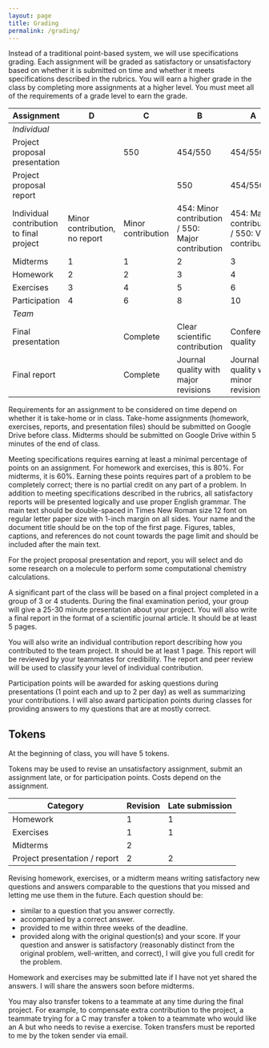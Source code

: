 ```yaml
---
layout: page
title: Grading
permalink: /grading/
---
```


Instead of a traditional point-based system, we will use specifications grading. Each assignment will be graded as satisfactory or unsatisfactory based on whether it is submitted on time and whether it meets specifications described in the rubrics. You will earn a higher grade in the class by completing more assignments at a higher level. You must meet all of the requirements of a grade level to earn the grade.

| Assignment | D | C | B | A |
| ---------- | - | - | - | - |
| <i>Individual</i>
| Project proposal presentation | | 550 | 454/550 | 454/550 |
| Project proposal report |  |  | 550 | 454/550 |
| Individual contribution to final project	| Minor contribution, no report	| Minor contribution | 454: Minor contribution / 550: Major contribution  |  454: Major contribution / 550: Vital contribution |
| Midterms | 1 | 1 | 2 | 3  |
| Homework | 2 | 2 | 3 | 4 |
| Exercises | 3 | 4 | 5 | 6 |
| Participation | 4 | 6 | 8 | 10 |
| <i>Team</i>
| Final presentation | | Complete | Clear scientific contribution | Conference quality |
| Final report | | Complete | Journal quality with major revisions | Journal quality with minor revisions |

Requirements for an assignment to be considered on time depend on whether it is take-home or in class. Take-home assignments (homework, exercises, reports, and presentation files) should be submitted on Google Drive before class. Midterms should be submitted on Google Drive within 5 minutes of the end of class.

Meeting specifications requires earning at least a minimal percentage of points on an assignment. For homework and exercises, this is 80%. For midterms, it is 60%. Earning these points requires part of a problem to be completely correct; there is no partial credit on any part of a problem.
In addition to meeting specifications described in the rubrics, all satisfactory reports will be presented logically and use proper English grammar. The main text should be double-spaced in Times New Roman size 12 font on regular letter paper size with 1-inch margin on all sides. Your name and the document title should be on the top of the first page. Figures, tables, captions, and references do not count towards the page limit and should be included after the main text.

For the project proposal presentation and report, you will select and do some research on a molecule to perform some computational chemistry calculations.

A significant part of the class will be based on a final project completed in a group of 3 or 4 students. During the final examination period, your group will give a 25-30 minute presentation about your project. You will also write a final report in the format of a scientific journal article. It should be at least 5 pages.

You will also write an individual contribution report describing how you contributed to the team project. It should be at least 1 page. This report will be reviewed by your teammates for credibility. The report and peer review will be used to classify your level of individual contribution.

Participation points will be awarded for asking questions during presentations (1 point each and up to 2 per day) as well as summarizing your contributions. I will also award participation points during classes for providing answers to my questions that are at mostly correct.

## Tokens

At the beginning of class, you will have 5 tokens.

Tokens may be used to revise an unsatisfactory assignment, submit an assignment late, or for participation points. Costs depend on the assignment. 

| Category | Revision | Late submission |
| ---------- | - | - |
| Homework | 1 | 1 |
| Exercises | 1 | 1 |
| Midterms | 2 | |
| Project presentation / report | 2 | 2 |

Revising homework, exercises, or a midterm means writing satisfactory new questions and answers comparable to the questions that you missed and letting me use them in the future. Each question should be:
* similar to a question that you answer correctly.
* accompanied by a correct answer.
* provided to me within three weeks of the deadline.
* provided along with the original question(s) and your score.
If your question and answer is satisfactory (reasonably distinct from the original problem, well-written, and correct), I will give you full credit for the problem.

Homework and exercises may be submitted late if I have not yet shared the answers. I will share the answers soon before midterms.

You may also transfer tokens to a teammate at any time during the final project. For example, to compensate extra contribution to the project, a teammate trying for a C may transfer a token to a teammate who would like an A but who needs to revise a exercise. Token transfers must be reported to me by the token sender via email.

